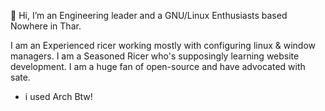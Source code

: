 👋 Hi, I’m an Engineering leader and a GNU/Linux Enthusiasts based Nowhere in Thar.

I am an Experienced ricer working mostly with configuring linux & window managers. 
I am a Seasoned Ricer who's supposingly learning website development.
I am a huge fan of open-source and have advocated with sate.

- i used Arch Btw!

